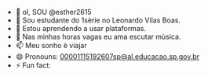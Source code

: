 - 👋 oI, SOU @esther2615
- 👀 Sou estudante do  1sèrie no Leonardo Vilas Boas.
- 🌱 Estou aprendendo a usar plataformas.
- 💞️ Nas minhas horas vagas eu ama escutar mùsica.
- 📫 Meu sonho è viajar
- 😄 Pronouns: 00001115192607sp@al.educacao.sp.gov.br
- ⚡ Fun fact:

<!---
esther2615/esther2615 is a ✨ special ✨ repository because its `README.md` (this file) appears on your GitHub profile.
You can click the Preview link to take a look at your changes.
--->
